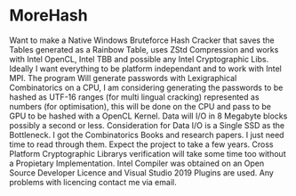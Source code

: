 # MoreHash
Want to make a Native Windows Bruteforce Hash Cracker that saves the Tables generated as a Rainbow Table, uses ZStd Compression and works with Intel OpenCL, Intel TBB and possible any Intel Cryptographic Libs. Ideally I want everything to be platform independant and to work with Intel MPI. The program Will generate passwords with Lexigraphical Combinatorics on a CPU, I am considering generating the passwords to be hashed as UTF-16 ranges (for multi lingual cracking) represented as numbers (for optimisation), this will be done on the CPU and pass to be GPU to be hashed with a OpenCL Kernel. Data will I/O in 8 Megabyte blocks possibly a second or less. Consideration for Data I/O is a Single SSD as the Bottleneck. I got the Combinatorics Books and research papers. I just need time to read through them. Expect the project to take a few years. Cross Platform Cryptographic Librarys verification will take some time too without a Propietary Implementation. Intel Compiler was obtained on an Open Source Developer Licence and Visual Studio 2019 Plugins are used. Any problems with licencing contact me via email.
